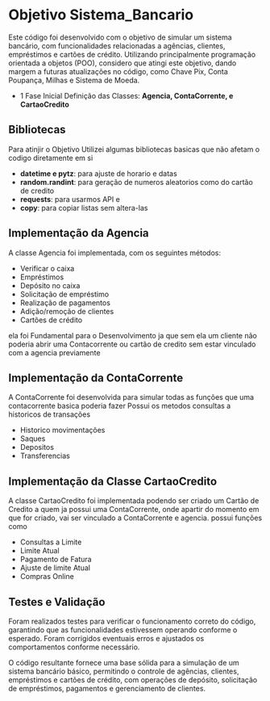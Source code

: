 # Objetivo Sistema_Bancario
Este código foi desenvolvido com o objetivo de simular um sistema bancário, com funcionalidades relacionadas a agências, clientes, empréstimos e cartões de crédito. Utilizando principalmente programação orientada a objetos (POO), considero que atingi este objetivo, dando margem a futuras atualizações no código, como Chave Pix, Conta Poupança, Milhas e Sistema de Moeda.

- 1 Fase Inicial
  Definição das Classes: **Agencia, ContaCorrente, e CartaoCredito** 

## Bibliotecas
Para atinjir o Objetivo Utilizei algumas bibliotecas basicas que não afetam o codigo diretamente em si
- **datetime e pytz**: para ajuste de horario e datas 
- **random.randint**: para geração de numeros aleatorios como do cartão de credito 
- **requests**: para usarmos API e 
- **copy**: para copiar listas sem altera-las
## Implementação da Agencia
A classe Agencia foi implementada, com os seguintes métodos: 
- Verificar o caixa
- Empréstimos
- Depósito no caixa
- Solicitação de empréstimo
- Realização de pagamentos
- Adição/remoção de clientes
- Cartões de crédito
 
 ela foi Fundamental para  o Desenvolvimento ja que sem ela um cliente não poderia abrir uma Contacorrente ou cartão de credito sem estar vinculado com a agencia previamente

## Implementação da ContaCorrente
A ContaCorrente foi desenvolvida para simular todas as funções que uma contacorrente basica poderia fazer Possui os metodos
consultas a historicos de transações
- Historico movimentações
- Saques
- Depositos
- Transferencias 


## Implementação da Classe CartaoCredito
A classe CartaoCredito foi implementada podendo ser criado um Cartão de Credito a quem ja possui uma ContaCorrente, onde apartir do momento em que for criado, vai ser vinculado a ContaCorrente e agencia. possui funções como 
- Consultas a Limite
- Limite Atual
- Pagamento de Fatura
- Ajuste de limite Atual
- Compras Online

## Testes e Validação
Foram realizados testes para verificar o funcionamento correto do código, garantindo que as funcionalidades estivessem operando conforme o esperado. Foram corrigidos eventuais erros e ajustados os comportamentos conforme necessário.

O código resultante fornece uma base sólida para a simulação de um sistema bancário básico, permitindo o controle de agências, clientes, empréstimos e cartões de crédito, com operações de depósito, solicitação de empréstimos, pagamentos e gerenciamento de clientes.

